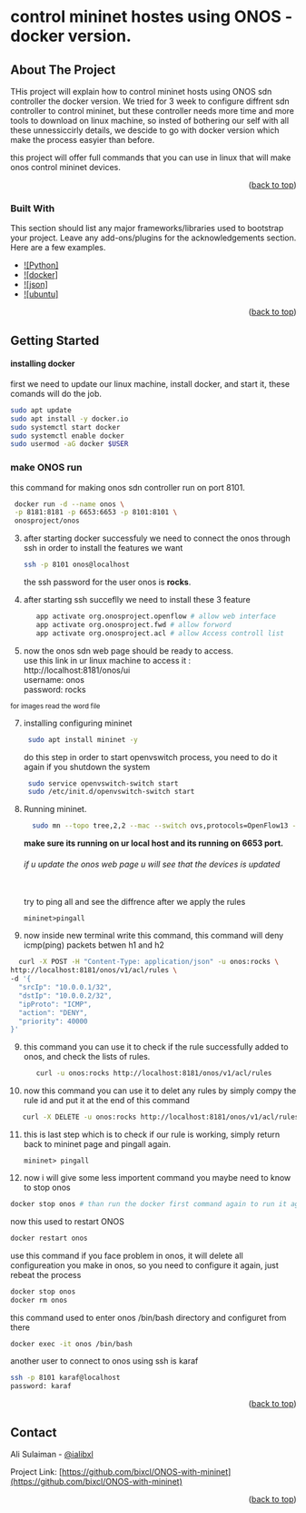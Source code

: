# control mininet hostes using ONOS - docker version.
<a id="readme-top"></a>
<!--
[![Contributors][contributors-shield]][contributors-url]
[![Forks][forks-shield]][forks-url]
[![Stargazers][stars-shield]][stars-url]
[![Issues][issues-shield]][issues-url]
[![Unlicense License][license-shield]][license-url]
[![LinkedIn][linkedin-shield]][linkedin-url]
-->


<!-- PROJECT LOGO 
<br />
<div align="center">
  <a href="https://github.com/othneildrew/Best-README-Template">
    <img src="images/logo.png" alt="Logo" width="80" height="80">
  </a>

  <h3 align="center">Best-README-Template</h3>

  <p align="center">
    An awesome README template to jumpstart your projects!
    <br />
    <a href="https://github.com/othneildrew/Best-README-Template"><strong>Explore the docs »</strong></a>
    <br />
    <br />
    <a href="https://github.com/othneildrew/Best-README-Template">View Demo</a>
    &middot;
    <a href="https://github.com/othneildrew/Best-README-Template/issues/new?labels=bug&template=bug-report---.md">Report Bug</a>
    &middot;
    <a href="https://github.com/othneildrew/Best-README-Template/issues/new?labels=enhancement&template=feature-request---.md">Request Feature</a>
  </p>
</div>
-->


<!-- TABLE OF CONTENTS 
<details>
  <summary>Table of Contents</summary>
  <ol>
    <li>
      <a href="#about-the-project">About The Project</a>
      <ul>
        <li><a href="#built-with">Built With</a></li>
      </ul>
    </li>
    <li>
      <a href="#getting-started">Getting Started</a>
      <ul>
        <li><a href="#prerequisites">Prerequisites</a></li>
        <li><a href="#installation">Installation</a></li>
      </ul>
    </li>
    <li><a href="#usage">Usage</a></li>
    <li><a href="#roadmap">Roadmap</a></li>
    <li><a href="#contributing">Contributing</a></li>
    <li><a href="#license">License</a></li>
    <li><a href="#contact">Contact</a></li>
    <li><a href="#acknowledgments">Acknowledgments</a></li>
  </ol>
</details>
-->


<!-- ABOUT THE PROJECT -->
## About The Project

THis project will explain how to control mininet hosts using ONOS sdn controller the docker version.
We tried for 3 week to configure diffrent sdn controller to control mininet, but these controller needs more time and more tools to download on linux machine, so insted of bothering our self with all these unnessiccirly details, we descide to go with docker version which make the process easyier than before.<br>

this project will offer full commands that you can use in linux that will make onos control mininet devices. 

<p align="right">(<a href="#readme-top">back to top</a>)</p>



### Built With

This section should list any major frameworks/libraries used to bootstrap your project. Leave any add-ons/plugins for the acknowledgements section. Here are a few examples.

* [![Python]][python-url]
* [![docker]][docker-url]
* [![json]][json-url]
* [![ubuntu]][ubuntu-url]

<p align="right">(<a href="#readme-top">back to top</a>)</p>



<!-- GETTING STARTED -->
## Getting Started
#### installing docker
first we need to update our linux machine, install docker, and start it, these comands will do the job.

  ```sh
  sudo apt update
  sudo apt install -y docker.io
  sudo systemctl start docker
  sudo systemctl enable docker
  sudo usermod -aG docker $USER

  ```

### make ONOS run
this command for making onos sdn controller run on port 8101.

   ```sh
    docker run -d --name onos \
    -p 8181:8181 -p 6653:6653 -p 8101:8101 \
    onosproject/onos

   ```

3. after starting docker successfuly we need to connect the onos through ssh in order to install the features we want
   
   ```sh
   ssh -p 8101 onos@localhost
   ```

   the ssh password for the user onos is <b>rocks</b>.

5. after starting ssh succeflly we need to install these 3 feature
   ```sh
      app activate org.onosproject.openflow # allow web interface
      app activate org.onosproject.fwd # allow forword
      app activate org.onosproject.acl # allow Access controll list

   ```
6. now the onos sdn web page should be ready to access.<br>
use this link in ur linux machine to access it : http://localhost:8181/onos/ui <br>
username: onos <br>
password: rocks

<sub>for images read the word file</sub>

7. installing configuring mininet 

   ```sh
    sudo apt install mininet -y
   ```
    do this step in order to start openvswitch process, you need to do it again if you shutdown the system

   ```sh
    sudo service openvswitch-switch start
    sudo /etc/init.d/openvswitch-switch start
   ```

8. Running mininet.
   ```sh
     sudo mn --topo tree,2,2 --mac --switch ovs,protocols=OpenFlow13 --controller remote,ip=127.0.0.1:6653
   ```

   <b>make sure its running on ur local host and its running on 6653 port.</b><br>
   <h6>if u update the onos web page u will see that the devices is updated</h6><br>
   try to ping all and see the diffrence after we apply the rules

   ```mininet
   mininet>pingall
   ```
8. now inside new terminal write this command, this command will deny icmp(ping) packets betwen h1 and h2
  ```sh
    curl -X POST -H "Content-Type: application/json" -u onos:rocks \
  http://localhost:8181/onos/v1/acl/rules \
  -d '{
    "srcIp": "10.0.0.1/32", 
    "dstIp": "10.0.0.2/32", 
    "ipProto": "ICMP", 
    "action": "DENY",
    "priority": 40000
  }'

  ```

9. this command you can use it to check if the rule successfully added to onos, and check the lists of rules.

   ```sh
      curl -u onos:rocks http://localhost:8181/onos/v1/acl/rules
    ```
   
10. now this command you can use it to delet any rules by simply compy the rule id and put it at the end of this command

   ```sh
      curl -X DELETE -u onos:rocks http://localhost:8181/onos/v1/acl/rules/{ruleId} # keep the bracket
  ```

11. this is last step which is to check if our rule is working, simply return back to mininet page and pingall again.
    
    ```mininet
    mininet> pingall
    ```


12. now i will give some less importent command you maybe need to know<br>
  to stop onos

```sh
docker stop onos # than run the docker first command again to run it again
```

now this used to restart ONOS

```sh
docker restart onos
```

use this command if you face problem in onos, it will delete all configureation you make in onos, so you need to configure it again, just rebeat the process

```sh
docker stop onos
docker rm onos
```

this command used to enter onos /bin/bash directory and configuret from there

```bash
docker exec -it onos /bin/bash
```

another user to connect to onos using ssh is karaf

```bash
ssh -p 8101 karaf@localhost
password: karaf 
```

   
<p align="right">(<a href="#readme-top">back to top</a>)</p>



<!-- ROADMAP 
## Roadmap

- [x] Add Changelog
- [x] Add back to top links
- [ ] Add Additional Templates w/ Examples
- [ ] Add "components" document to easily copy & paste sections of the readme
- [ ] Multi-language Support
    - [ ] Chinese
    - [ ] Spanish

See the [open issues](https://github.com/othneildrew/Best-README-Template/issues) for a full list of proposed features (and known issues).

<p align="right">(<a href="#readme-top">back to top</a>)</p>
-->


<!-- CONTRIBUTING 
## Contributing

Contributions are what make the open source community such an amazing place to learn, inspire, and create. Any contributions you make are **greatly appreciated**.

If you have a suggestion that would make this better, please fork the repo and create a pull request. You can also simply open an issue with the tag "enhancement".
Don't forget to give the project a star! Thanks again!

1. Fork the Project
2. Create your Feature Branch (`git checkout -b feature/AmazingFeature`)
3. Commit your Changes (`git commit -m 'Add some AmazingFeature'`)
4. Push to the Branch (`git push origin feature/AmazingFeature`)
5. Open a Pull Request

### Top contributors:

<a href="https://github.com/othneildrew/Best-README-Template/graphs/contributors">
  <img src="https://contrib.rocks/image?repo=othneildrew/Best-README-Template" alt="contrib.rocks image" />
</a>

<p align="right">(<a href="#readme-top">back to top</a>)</p>

-->

<!-- LICENSE 
## License

Distributed under the Unlicense License. See `LICENSE.txt` for more information.

<p align="right">(<a href="#readme-top">back to top</a>)</p>

-->

<!-- CONTACT -->
## Contact

Ali Sulaiman - [@ialibxl](https://twitter.com/ialibxl)

Project Link: [https://github.com/bixcl/ONOS-with-mininet](https://github.com/bixcl/ONOS-with-mininet)

<p align="right">(<a href="#readme-top">back to top</a>)</p>



<!-- ACKNOWLEDGMENTS 
## Acknowledgments

Use this space to list resources you find helpful and would like to give credit to. I've included a few of my favorites to kick things off!

* [Choose an Open Source License](https://choosealicense.com)
* [GitHub Emoji Cheat Sheet](https://www.webpagefx.com/tools/emoji-cheat-sheet)
* [Malven's Flexbox Cheatsheet](https://flexbox.malven.co/)
* [Malven's Grid Cheatsheet](https://grid.malven.co/)
* [Img Shields](https://shields.io)
* [GitHub Pages](https://pages.github.com)
* [Font Awesome](https://fontawesome.com)
* [React Icons](https://react-icons.github.io/react-icons/search)

<p align="right">(<a href="#readme-top">back to top</a>)</p>
-->

[python-url]: https://www.python.org
[docker-url]: https://www.docker.com/
[json-url]: www.json.org
[ubuntu-url]: https://ubuntu.com/
<!-- MARKDOWN LINKS & IMAGES -->
<!-- https://www.markdownguide.org/basic-syntax/#reference-style-links 

[python]: [https://www.python.org/static/img/python-logo.png](https://cdn.iconscout.com/icon/free/png-256/free-python-logo-icon-download-in-svg-png-gif-file-formats--technology-social-media-vol-5-pack-logos-icons-2945099.png?f=webp&w=100)

[docker]: https://images.crunchbase.com/image/upload/c_pad,h_256,w_256,f_auto,q_auto:eco,dpr_1/ywjqppks5ffcnbfjuttq
[json]:https://cdn.iconscout.com/icon/free/png-256/free-json-logo-icon-download-in-svg-png-gif-file-formats--brand-development-tools-pack-logos-icons-226010.png?f=webp&w=256


[contributors-shield]: https://img.shields.io/github/contributors/othneildrew/Best-README-Template.svg?style=for-the-badge
[contributors-url]: https://github.com/othneildrew/Best-README-Template/graphs/contributors
[forks-shield]: https://img.shields.io/github/forks/othneildrew/Best-README-Template.svg?style=for-the-badge
[forks-url]: https://github.com/othneildrew/Best-README-Template/network/members
[stars-shield]: https://img.shields.io/github/stars/othneildrew/Best-README-Template.svg?style=for-the-badge
[stars-url]: https://github.com/othneildrew/Best-README-Template/stargazers
[issues-shield]: https://img.shields.io/github/issues/othneildrew/Best-README-Template.svg?style=for-the-badge
[issues-url]: https://github.com/othneildrew/Best-README-Template/issues
[license-shield]: https://img.shields.io/github/license/othneildrew/Best-README-Template.svg?style=for-the-badge
[license-url]: https://github.com/othneildrew/Best-README-Template/blob/master/LICENSE.txt
[linkedin-shield]: https://img.shields.io/badge/-LinkedIn-black.svg?style=for-the-badge&logo=linkedin&colorB=555
[linkedin-url]: https://linkedin.com/in/othneildrew
[product-screenshot]: images/screenshot.png
[Next.js]: https://img.shields.io/badge/next.js-000000?style=for-the-badge&logo=nextdotjs&logoColor=white
[Next-url]: https://nextjs.org/
[React.js]: https://img.shields.io/badge/React-20232A?style=for-the-badge&logo=react&logoColor=61DAFB
[React-url]: https://reactjs.org/
[Vue.js]: https://img.shields.io/badge/Vue.js-35495E?style=for-the-badge&logo=vuedotjs&logoColor=4FC08D
[Vue-url]: https://vuejs.org/
[Angular.io]: https://img.shields.io/badge/Angular-DD0031?style=for-the-badge&logo=angular&logoColor=white
[Angular-url]: https://angular.io/
[Svelte.dev]: https://img.shields.io/badge/Svelte-4A4A55?style=for-the-badge&logo=svelte&logoColor=FF3E00
[Svelte-url]: https://svelte.dev/
[Laravel.com]: https://img.shields.io/badge/Laravel-FF2D20?style=for-the-badge&logo=laravel&logoColor=white
[Laravel-url]: https://laravel.com
[Bootstrap.com]: https://img.shields.io/badge/Bootstrap-563D7C?style=for-the-badge&logo=bootstrap&logoColor=white
[Bootstrap-url]: https://getbootstrap.com
[JQuery.com]: https://img.shields.io/badge/jQuery-0769AD?style=for-the-badge&logo=jquery&logoColor=white
[JQuery-url]: https://jquery.com 
-->
